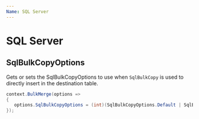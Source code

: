 ```yaml
---
Name: SQL Server
---
```


# SQL Server

## SqlBulkCopyOptions
Gets or sets the SqlBulkCopyOptions to use when `SqlBulkCopy` is used to directly insert in the destination table.


```csharp
context.BulkMerge(options =>
{
   options.SqlBulkCopyOptions = (int)(SqlBulkCopyOptions.Default | SqlBulkCopyOptions.TableLock);
});
```
